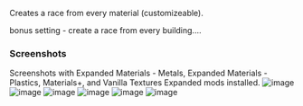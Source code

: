 Creates a race from every material (customizeable). 






bonus setting - create a race from every building....

### Screenshots
Screenshots with Expanded Materials - Metals, Expanded Materials - Plastics, Materials+, and Vanilla Textures Expanded mods installed. 
![image](https://user-images.githubusercontent.com/76593873/148944090-ca08d787-174e-4664-8f45-5ccc014507b5.png)
![image](https://user-images.githubusercontent.com/76593873/148813723-810a578d-801a-472f-8d17-3d2302a867ba.png)
![image](https://user-images.githubusercontent.com/76593873/148813758-775b5043-3a47-4f12-b874-ead3919614b8.png)
![image](https://user-images.githubusercontent.com/76593873/148813799-d945fcd7-1b64-4ce0-bd6e-511d6cc8b533.png)
![image](https://user-images.githubusercontent.com/76593873/148813836-9cc60098-f6f3-404e-818b-20485cd06cca.png)
![image](https://user-images.githubusercontent.com/76593873/148814403-cdf282aa-5851-4616-8a33-aa9f76cf07f6.png)
